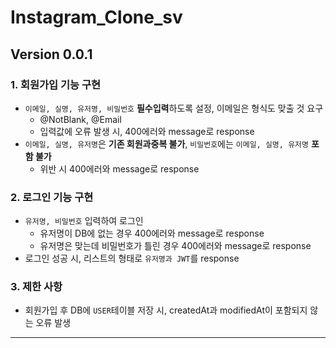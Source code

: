 # Instagram_Clone_sv

## Version 0.0.1
### 1. 회원가입 기능 구현

* ```이메일, 실명, 유저명, 비밀번호``` **필수입력**하도록 설정, 이메일은 형식도 맞출 것 요구
  + @NotBlank, @Email
  + 입력값에 오류 발생 시, 400에러와 message로 response
* ```이메일, 실명, 유저명```은 **기존 회원과중복 불가**, ```비밀번호```에는 ```이메일, 실명, 유저명``` **포함 불가**
  + 위반 시 400에러와 message로 response
  
### 2. 로그인 기능 구현

* ```유저명, 비밀번호``` 입력하여 로그인
  + 유저명이 DB에 없는 경우 400에러와 message로 response
  + 유저명은 맞는데 비밀번호가 틀린 경우 400에러와 message로 response
* 로그인 성공 시, 리스트의 형태로 ```유저명과 JWT```를 response

### 3. 제한 사항

* 회원가입 후 DB에 ```USER```테이블 저장 시, createdAt과 modifiedAt이 포함되지 않는 오류 발생
------
